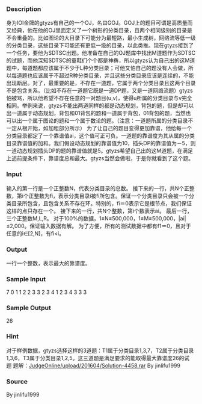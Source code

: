 
### Description
身为IOI金牌的gtyzs有自己的一个OJ，名曰GOJ。GOJ上的题目可谓是高质量而又经典，他在他的OJ里面定义了一个树形的分类目录，且两个相同级别的目录是不会重叠的。比如图论的大目录下可能分为最短路，最小生成树，网络流等低一级的分类目录，这些目录下可能还有更低一级的目录，以此类推。现在gtyzs接到了一个任务，要他为SDTSC出题。他准备在自己的OJ题库中找出M道题作为SDTSC的试题，而他深知SDTSC的童鞋们个个都是神犇，所以gtyzs认为自己出的这M道题中，每道题都应该属于不少于L种分类目录；可他又怕自己的题没有人会做，所以每道题也应该属于不超过R种分类目录，并且这些分类目录应该是连续的，不能出现断层。对了，最重要的是，不存在一道题，它属于两个分类目录且这两个目录不是包含关系。（比如不存在一道题它既是一道DP题，又是一道网络流题）gtyzs怕被骂，所以他希望不存在任意的一对题目(u,v)，使得u所属的分类目录与v完全相同。举例来说，gtyzs不能出两道同样的都是动态规划，背包的题，但是却可以出一道属于动态规划，背包和01背包的题和一道属于背包，01背包的题，当然也可以出一个属于图论的题和一个属于数论的题。（注意：一道题所属的分类目录不一定从根开始，如加粗部分所示）
为了让自己的题目变得更加靠谱，他给每一个分类目录都定了一个靠谱值ai，这个值可正可负。一道题的靠谱度为其从属的分类目录靠谱值的加和。我们假设动态规划的靠谱值为10，插头DP的靠谱值为－5，则一道动态规划插头DP的题的靠谱值就是5。gtyzs希望自己出的这M道题，在满足上述前提条件下，靠谱度总和最大。gtyzs当然会做啦，于是你就看到了这个题。
### Input
输入的第一行是一个正整数N，代表分类目录的总数。
接下来的一行，共N个正整数，第i个正整数为fi，表示分类目录i被fi所包含。保证一个分类目录只会被一个分类目录所包含，且包含关系不存在环。特别的，fi＝0表示它是根节点，我们保证这样的点只存在一个。
接下来的一行，共N个整数，第i个数表示ai。
最后一行，三个正整数M,L,R。
对于100%的数据，1≤N≤500,000，1≤M≤500,000，|ai|≤2,000。保证输入数据有解。
为了方便，所有的测试数据中都有f1＝0，且对于任意的i∈[2,N]，有fi<i。

### Output
一行一个整数，表示最大的靠谱度。
### Sample Input
7
0 1 1 2 2 3 3
2 3 4 1 2 3 4
3 3 3
### Sample Output
26
### Hint
对于样例数据，gtyzs选择这样的3道题：T1属于分类目录1,3,7，T2属于分类目录1,3,6，T3属于分类目录1,2,5。这三道题是满足要求的能取得最大靠谱度26的试题 题解：[JudgeOnline/upload/201604/Solution-4458.rar](/JudgeOnline/upload/201604/Solution-4458.rar) By jinlifu1999
### Source
By jinlifu1999